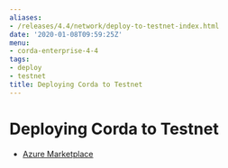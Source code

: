 ```yaml
---
aliases:
- /releases/4.4/network/deploy-to-testnet-index.html
date: '2020-01-08T09:59:25Z'
menu:
- corda-enterprise-4-4
tags:
- deploy
- testnet
title: Deploying Corda to Testnet
---
```



# Deploying Corda to Testnet



* [Azure Marketplace](azure-vm.md)



